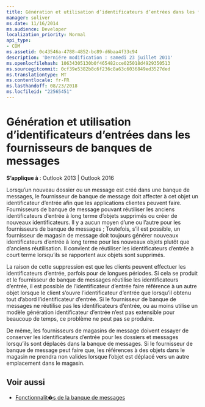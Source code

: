 ```yaml
---
title: Génération et utilisation d’identificateurs d’entrées dans les fournisseurs de banques de messages
manager: soliver
ms.date: 11/16/2014
ms.audience: Developer
localization_priority: Normal
api_type:
- COM
ms.assetid: 0c43546a-4788-4852-bc89-d6baa4f33c94
description: 'Derniére modification : samedi 23 juillet 2011'
ms.openlocfilehash: 10634305130b0f465482cce025018d4929350513
ms.sourcegitcommit: 0cf39e5382b8c6f236c8a63c6036849ed3527ded
ms.translationtype: MT
ms.contentlocale: fr-FR
ms.lasthandoff: 08/23/2018
ms.locfileid: "22565451"
---
```

# <a name="generating-and-using-entry-identifiers-in-message-store-providers"></a>Génération et utilisation d’identificateurs d’entrées dans les fournisseurs de banques de messages

**S’applique à** : Outlook 2013 | Outlook 2016 
  
Lorsqu’un nouveau dossier ou un message est créé dans une banque de messages, le fournisseur de banque de message doit affecter à cet objet un identificateur d’entrée afin que les applications clientes peuvent faire. Fournisseurs de banque de message pouvant réutiliser les anciens identificateurs d’entrée à long terme d’objets supprimés ou créer de nouveaux identificateurs. Il y a aucun moyen d’une ou l’autre pour les fournisseurs de banque de messages ; Toutefois, s’il est possible, un fournisseur de magasin de message doit toujours générer nouveaux identificateurs d’entrée à long terme pour les nouveaux objets plutôt que d’anciens réutilisation. Il convient de réutiliser les identificateurs d’entrée à court terme lorsqu’ils se rapportent aux objets sont supprimés.
  
La raison de cette suppression est que les clients peuvent effectuer les identificateurs d’entrée, parfois pour de longues périodes. Si cela se produit et le fournisseur de banque de messages réutilise les identificateurs d’entrée, il est possible de l’identificateur d’entrée faire référence à un autre objet lorsque le client s’ouvre l’identificateur d’entrée que lorsqu’il obtenu tout d’abord l’identificateur d’entrée. Si le fournisseur de banque de messages ne réutilise pas les identificateurs d’entrée, ou au moins utilise un modèle génération identificateur d’entrée n’est pas extensible pour beaucoup de temps, ce problème ne peut pas se produire.
  
De même, les fournisseurs de magasins de message doivent essayer de conserver les identificateurs d’entrée pour les dossiers et messages lorsqu’ils sont déplacés dans la banque de messages. Si le fournisseur de banque de message peut faire que, les références à des objets dans le magasin ne prendra non valides lorsque l’objet est déplacé vers un autre emplacement dans le magasin.
  
## <a name="see-also"></a>Voir aussi

- [Fonctionnalit�s de la banque de messages](message-store-features.md)

